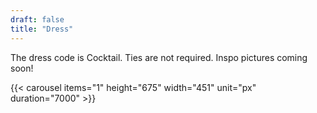 ```yaml
---
draft: false
title: "Dress"
---
```


The dress code is Cocktail. Ties are not required. Inspo pictures coming soon! 

{{< carousel items="1" height="675" width="451" unit="px" duration="7000" >}}


<!-- ![Female Inspo 1](image/female1.png) ![Male Inspo 1](image/male1.png) ![Male Inspo 2](image/male2.png) -->

